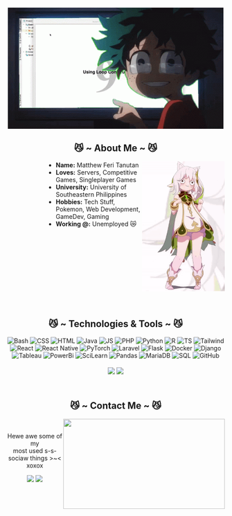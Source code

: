 <p align="center">
  <a href="https://Seventeen23/">
    <img src="https://github.com/Seventeen23/Seventeen23/blob/2bce0e7316496eb355ef128d457471a36323a572/deku-java.gif" alt="Header GIF"/>
  </a>
</p>

<h2 align="center"> 😼 ~ About Me ~ 😼 </h2>

<div align="center">
<img src="https://github.com/Seventeen23/Seventeen23/blob/72eadd729a2080ea4dd0ac588752a943f449c562/nahida-cat-dance.gif" align="right" height=300>
  </div>
<ul style="margin-left: 90px;">
  <li><b>Name:</b> Matthew Feri Tanutan</li>
  <li><b>Loves:</b> Servers, Competitive Games, Singleplayer Games</li>
  <li><b>University:</b> University of Southeastern Philippines</li>
  <li><b>Hobbies:</b> Tech Stuff, Pokemon, Web Development, GameDev, Gaming</li>
  <li><b>Working @:</b> Unemployed 😿</li>
</ul>
<br>
</div>

<br><br><br><br><br><br><br><br>

<h2 align="center"> 😼 ~ Technologies & Tools ~ 😼 </h2>

<p align="center">
  <img src="https://img.shields.io/badge/Bash-4EAA25?logo=gnubash&logoColor=fff" alt="Bash"/>
  <img src="https://img.shields.io/badge/CSS-639?logo=css&logoColor=fff" alt="CSS"/>
  <img src="https://img.shields.io/badge/HTML-%23E34F26.svg?logo=html5&logoColor=white" alt="HTML"/>
  <img src="https://img.shields.io/badge/Java-%23ED8B00.svg?logo=openjdk&logoColor=white" alt="Java"/>
  <img src="https://img.shields.io/badge/JavaScript-F7DF1E?logo=javascript&logoColor=000" alt="JS"/>
  <img src="https://img.shields.io/badge/php-%23777BB4.svg?&logo=php&logoColor=white" alt="PHP"/>
  <img src="https://img.shields.io/badge/Python-3776AB?logo=python&logoColor=fff" alt="Python"/>
  <img src="https://img.shields.io/badge/R-%23276DC3.svg?logo=r&logoColor=white" alt="R"/>
  <img src="https://img.shields.io/badge/TypeScript-3178C6?logo=typescript&logoColor=fff" alt="TS"/>
  <img src="https://img.shields.io/badge/Tailwind%20CSS-%2338B2AC.svg?logo=tailwind-css&logoColor=white" alt="Tailwind"/>
  <img src="https://img.shields.io/badge/React-%2320232a.svg?logo=react&logoColor=%2361DAFB" alt="React"/>
  <img src="https://img.shields.io/badge/React_Native-%2320232a.svg?logo=react&logoColor=%2361DAFB" alt="React Native"/>
  <img src="https://img.shields.io/badge/PyTorch-ee4c2c?logo=pytorch&logoColor=white" alt="PyTorch"/>
  <img src="https://img.shields.io/badge/Laravel-%23FF2D20.svg?logo=laravel&logoColor=white" alt="Laravel"/>
  <img src="https://img.shields.io/badge/Flask-000?logo=flask&logoColor=fff" alt="Flask"/>
  <img src="https://img.shields.io/badge/Docker-2496ED?logo=docker&logoColor=fff" alt="Docker"/>
  <img src="https://img.shields.io/badge/Django-%23092E20.svg?logo=django&logoColor=white" alt="Django"/>
  <img src="https://custom-icon-badges.demolab.com/badge/Tableau-0176D3?logo=tableau&logoColor=fff" alt="Tableau"/>
  <img src="https://custom-icon-badges.demolab.com/badge/Power%20BI-F1C912?logo=power-bi&logoColor=fff" alt="PowerBi"/>
  <img src="https://img.shields.io/badge/-scikit--learn-%23F7931E?logo=scikit-learn&logoColor=white" alt="SciLearn"/>
  <img src="https://img.shields.io/badge/Pandas-150458?logo=pandas&logoColor=fff" alt="Pandas"/>
  <img src="https://img.shields.io/badge/MariaDB-003545?logo=mariadb&logoColor=white" alt="MariaDB"/>
  <img src="https://img.shields.io/badge/MySQL-4479A1?logo=mysql&logoColor=fff" alt="SQL"/>
  <img src="https://img.shields.io/badge/GitHub-%23121011.svg?logo=github&logoColor=white" alt="GitHub"/>
  <br><br>

  <a src="https://github.com/Seventeen23/Seventeen23">
    <img align="center" src="https://github-readme-stats.vercel.app/api/top-langs/
      username=Seventeen23&hide=java,html,tex&title_color=ffffff&text_color=c9cacc&icon_color=2bbc8a&bg_color=1d1f21&langs_count=3"/>
    <img align="center" src="https://github-readme-stats.vercel.app/api?username=Seventeen23&&show_icons=true&theme=radical"/>
  </a>
  
</p>

<br>

<h2 align="center"> 😼 ~ Contact Me ~ 😼 </h2>

<div align="center">
  <img src="https://i.imgur.com/KXx0cCx.gif" align="right" width="373.5px" height="208.5px">
</div>
  
<br>

<p align="center">Hewe awe some of my <br>
most used s-s-sociaw things >~< xoxox</p>
<p align="center"><a href="https://twitter.com/Miellabun" target="_blank"><img src="https://img.shields.io/badge/PwoolPwatyAkwali%20-%231DA1F2.svg?&style=for-the-badge&logo=Twitter&logoColor=white"/></a> <a href="https://discord.me/cozythighs" target="_blank"><img src="https://img.shields.io/badge/CowzyThwighs%20-%237289DA.svg?&style=for-the-badge&logo=discord&logoColor=white"/></a></p>
</div>

